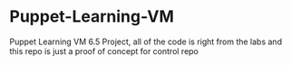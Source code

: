 # Puppet-Learning-VM
Puppet Learning VM 6.5 Project, all of the code is right from the labs and this repo is just a proof of concept for control repo
